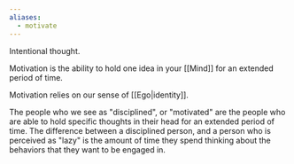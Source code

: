 ```yaml
---
aliases:
  - motivate
---
```

Intentional thought.

Motivation is the ability to hold one idea in your [[Mind]] for an extended period of time.

Motivation relies on our sense of [[Ego|identity]].

The people who we see as "disciplined", or "motivated" are the people who are able to hold specific thoughts in their head for an extended period of time. The difference between a disciplined person, and a person who is perceived as "lazy" is the amount of time they spend thinking about the behaviors that they want to be engaged in.